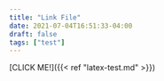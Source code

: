 ```yaml
---
title: "Link File"
date: 2021-07-04T16:51:33-04:00
draft: false
tags: ["test"]
---
```


[CLICK ME!]({{< ref "latex-test.md" >}})